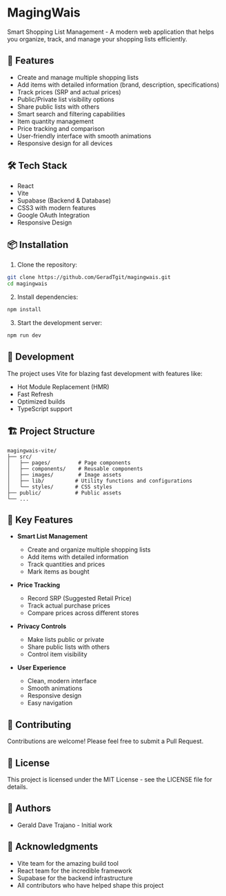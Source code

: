 # MagingWais

Smart Shopping List Management - A modern web application that helps you organize, track, and manage your shopping lists efficiently.

## 🚀 Features

- Create and manage multiple shopping lists
- Add items with detailed information (brand, description, specifications)
- Track prices (SRP and actual prices)
- Public/Private list visibility options
- Share public lists with others
- Smart search and filtering capabilities
- Item quantity management
- Price tracking and comparison
- User-friendly interface with smooth animations
- Responsive design for all devices

## 🛠️ Tech Stack

- React
- Vite
- Supabase (Backend & Database)
- CSS3 with modern features
- Google OAuth Integration
- Responsive Design

## 📦 Installation

1. Clone the repository:
```bash
git clone https://github.com/GeradTgit/magingwais.git
cd magingwais
```

2. Install dependencies:
```bash
npm install
```

3. Start the development server:
```bash
npm run dev
```

## 🔧 Development

The project uses Vite for blazing fast development with features like:
- Hot Module Replacement (HMR)
- Fast Refresh
- Optimized builds
- TypeScript support

## 🏗️ Project Structure

```
magingwais-vite/
├── src/
│   ├── pages/         # Page components
│   ├── components/    # Reusable components
│   ├── images/        # Image assets
│   ├── lib/          # Utility functions and configurations
│   └── styles/       # CSS styles
├── public/           # Public assets
└── ...
```

## 🎨 Key Features

- **Smart List Management**
  - Create and organize multiple shopping lists
  - Add items with detailed information
  - Track quantities and prices
  - Mark items as bought

- **Price Tracking**
  - Record SRP (Suggested Retail Price)
  - Track actual purchase prices
  - Compare prices across different stores

- **Privacy Controls**
  - Make lists public or private
  - Share public lists with others
  - Control item visibility

- **User Experience**
  - Clean, modern interface
  - Smooth animations
  - Responsive design
  - Easy navigation

## 🤝 Contributing

Contributions are welcome! Please feel free to submit a Pull Request.

## 📝 License

This project is licensed under the MIT License - see the LICENSE file for details.

## 👥 Authors

- Gerald Dave Trajano - Initial work

## 🙏 Acknowledgments

- Vite team for the amazing build tool
- React team for the incredible framework
- Supabase for the backend infrastructure
- All contributors who have helped shape this project